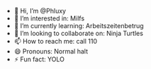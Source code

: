 - 👋 Hi, I’m @Phluxy
- 👀 I’m interested in: Milfs
- 🌱 I’m currently learning: Arbeitszeitenbetrug
- 💞️ I’m looking to collaborate on: Ninja Turtles
- 📫 How to reach me: call 110
- 😄 Pronouns: Normal halt
- ⚡ Fun fact: YOLO

<!---
Phluxy/Phluxy is a ✨ special ✨ repository because its `README.md` (this file) appears on your GitHub profile.
You can click the Preview link to take a look at your changes.
--->
